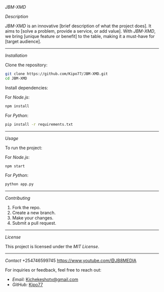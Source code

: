 *JBM-XMD*

*Description*

*JBM-XMD* is an innovative [brief description of what the project does]. It aims to [solve a problem, provide a service, or add value]. With *JBM-XMD*, we bring [unique feature or benefit] to the table, making it a must-have for [target audience].

---

*Installation*

Clone the repository:

```bash
git clone https://github.com/Kipo77/JBM-XMD.git
cd JBM-XMD
```

Install dependencies:

For *Node.js*:

```bash
npm install
```

For *Python*:

```bash
pip install -r requirements.txt
```

---

*Usage*

To run the project:

For *Node.js*:

```bash
npm start
```

For *Python*:

```bash
python app.py
```

---

*Contributing*

1. Fork the repo.
2. Create a new branch.
3. Make your changes.
4. Submit a pull request.

---

*License*

This project is licensed under the *MIT License*.

---

*Contact* +254746599745
https://www.youtube.com/@JB8MEDIA

For inquiries or feedback, feel free to reach out:

- *Email:* [Kichekeshotv@gmail.com](mailto:Kichekeshotv@gmail.com)
- *GitHub:* [Kipo77](https://github.com/Kipo77)
